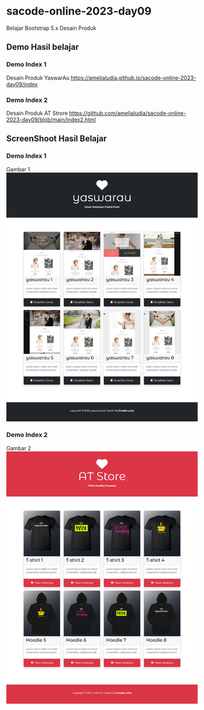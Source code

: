 # sacode-online-2023-day09
Belajar Bootstrap 5.x Desain Produk


## Demo Hasil belajar 

### Demo Index 1
Desain Produk YaswarAu
https://amelialudia.github.io/sacode-online-2023-day09/index   



### Demo Index 2
Desain Produk AT Strore
https://github.com/amelialudia/sacode-online-2023-day09/blob/main/index2.html


## ScreenShoot Hasil Belajar 
### Demo Index 1
 Gambar 1 
 <img src="./screenshoot/1.png">

### Demo Index 2
Gambar 2 
<img src="./screenshoot/2.png">



